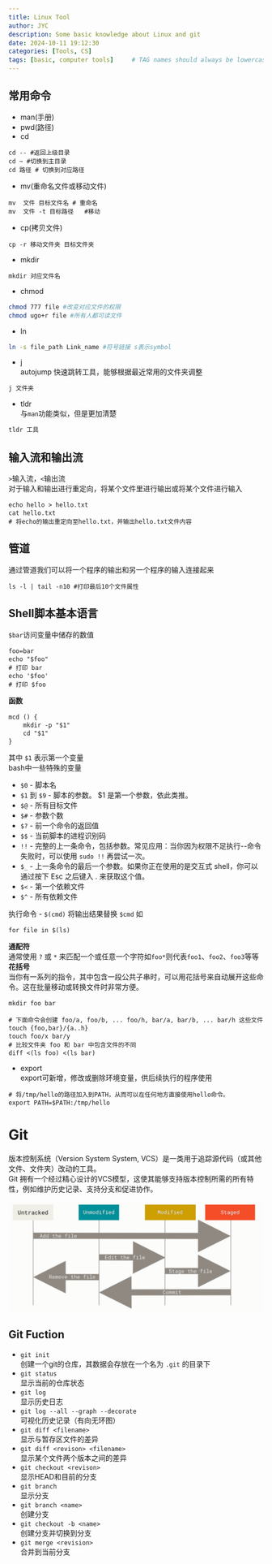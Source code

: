 ```yaml
---
title: Linux Tool
author: JYC
description: Some basic knowledge about Linux and git
date: 2024-10-11 19:12:30 
categories: [Tools, CS]
tags: [basic, computer tools]     # TAG names should always be lowercase
--- 
```



## 常用命令
- man(手册)
- pwd(路径)
- cd
```shell
cd -- #返回上级目录
cd ~ #切换到主目录
cd 路径 # 切换到对应路径
```
- mv(重命名文件或移动文件)
```shell
mv  文件 目标文件名 # 重命名 
mv  文件 -t 目标路径   #移动
```
- cp(拷贝文件)
```shell
cp -r 移动文件夹 目标文件夹 
```
- mkdir
``` shell
mkdir 对应文件名
```
- chmod
```bash
chmod 777 file #改变对应文件的权限
chmod ugo+r file #所有人都可读文件 
```
- ln
 ```bash
ln -s file_path Link_name #符号链接 s表示symbol
```
- j  
autojump 快速跳转工具，能够根据最近常用的文件夹调整
```bash
j 文件夹
```
- tldr  
与`man`功能类似，但是更加清楚
```bash
tldr 工具
```
## 输入流和输出流

`>`输入流，`<`输出流  
对于输入和输出进行重定向，将某个文件里进行输出或将某个文件进行输入
```shell
echo hello > hello.txt
cat hello.txt 
# 将echo的输出重定向至hello.txt，并输出hello.txt文件内容
```
## 管道
通过管道我们可以将一个程序的输出和另一个程序的输入连接起来
```shell
ls -l | tail -n10 #打印最后10个文件属性
```

## Shell脚本基本语言
`$bar`访问变量中储存的数值
```shell
foo=bar
echo "$foo"
# 打印 bar
echo '$foo'
# 打印 $foo
```
**函数**
```shell
mcd () {
    mkdir -p "$1"
    cd "$1"
}
```
其中 `$1` 表示第一个变量  
bash中一些特殊的变量

- `$0` - 脚本名
- `$1` 到 `$9` - 脚本的参数。 $1 是第一个参数，依此类推。
- `$@` - 所有目标文件
- `$#` - 参数个数
- `$?` - 前一个命令的返回值
- `$$` - 当前脚本的进程识别码
- `!!` - 完整的上一条命令，包括参数。常见应用：当你因为权限不足执行--命令失败时，可以使用 `sudo !!` 再尝试一次。
- `$_` - 上一条命令的最后一个参数。如果你正在使用的是交互式 shell，你可以通过按下 Esc 之后键入 . 来获取这个值。
- `$<` - 第一个依赖文件
- `$^` - 所有依赖文件

执行命令 - `$(cmd)` 将输出结果替换 `$cmd` 如
```shell
for file in $(ls)
```
**通配符**  
通常使用 `?` 或 `*` 来匹配一个或任意一个字符如`foo*`则代表`foo1`、`foo2`、`foo3`等等  
**花括号**   
  当你有一系列的指令，其中包含一段公共子串时，可以用花括号来自动展开这些命令。这在批量移动或转换文件时非常方便。  

```shell
mkdir foo bar

# 下面命令会创建 foo/a, foo/b, ... foo/h, bar/a, bar/b, ... bar/h 这些文件
touch {foo,bar}/{a..h}
touch foo/x bar/y
# 比较文件夹 foo 和 bar 中包含文件的不同
diff <(ls foo) <(ls bar)

```
- export  
export可新增，修改或删除环境变量，供后续执行的程序使用  
```shell
# 将/tmp/hello的路径加入到PATH，从而可以在任何地方直接使用hello命令。
export PATH=$PATH:/tmp/hello
```
# Git

版本控制系统（Version System System, VCS）是一类用于追踪源代码（或其他文件、文件夹）改动的工具。\
Git 拥有一个经过精心设计的VCS模型，这使其能够支持版本控制所需的所有特性，例如维护历史记录、支持分支和促进协作。

![不带链接的图片](../assets/img/git.png "avater")
## Git Fuction

 - `git init`  
  创建一个git的仓库，其数据会存放在一个名为 `.git` 的目录下
 - `git status`  
  显示当前的仓库状态
  - `git log`  
  显示历史日志
  - `git log --all --graph --decorate`    
  可视化历史记录（有向无环图）
  - `git diff <filename>`  
  显示与暂存区文件的差异
  - `git diff <revison> <filename>`  
  显示某个文件两个版本之间的差异
  - `git checkout <revison>`  
  显示HEAD和目前的分支
  - `git branch`  
  显示分支
  - `git branch <name>`  
  创建分支
  - `git checkout -b <name>`  
  创建分支并切换到分支
  - `git merge <revision>`  
  合并到当前分支 